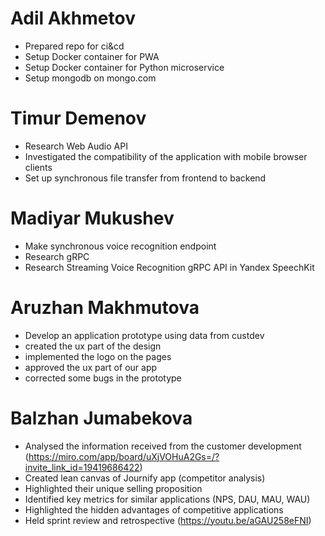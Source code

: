 # Adil Akhmetov
* Prepared repo for ci&cd
* Setup Docker container for PWA
* Setup Docker container for Python microservice
* Setup mongodb on mongo.com
# Timur Demenov
* Research Web Audio API
* Investigated the compatibility of the application with mobile browser clients
* Set up synchronous file transfer from frontend to backend
# Madiyar Mukushev
* Make synchronous voice recognition endpoint
* Research gRPC
* Research Streaming Voice Recognition gRPC API in Yandex SpeechKit
# Aruzhan Makhmutova
* Develop an application prototype using data from custdev
* created the ux part of the design
* implemented the logo on the pages
* approved the ux part of our app
* corrected some bugs in the prototype
# Balzhan Jumabekova
* Analysed the information received from the customer development (https://miro.com/app/board/uXjVOHuA2Gs=/?invite_link_id=19419686422)
* Created lean canvas of Journify app (competitor analysis)
* Highlighted their unique selling proposition
* Identified key metrics for similar applications (NPS, DAU, MAU, WAU)
* Highlighted the hidden advantages of competitive applications
* Held sprint review and retrospective (https://youtu.be/aGAU258eFNI)
